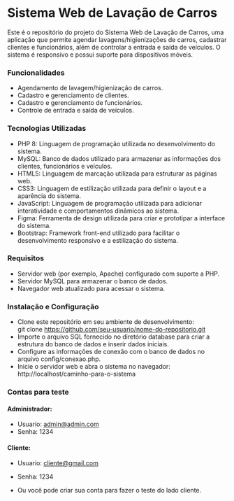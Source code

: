 <h1>Sistema Web de Lavação de Carros</h1>
Este é o repositório do projeto do Sistema Web de Lavação de Carros, uma aplicação que permite agendar lavagens/higienizações de carros, cadastrar clientes e funcionários, além de controlar a entrada e saída de veículos. O sistema é responsivo e possui suporte para dispositivos móveis.

<h3>Funcionalidades</h3>

- Agendamento de lavagem/higienização de carros.
- Cadastro e gerenciamento de clientes.
- Cadastro e gerenciamento de funcionários.
- Controle de entrada e saída de veículos.

<h3>Tecnologias Utilizadas</h3>

- PHP 8: Linguagem de programação utilizada no desenvolvimento do sistema.
- MySQL: Banco de dados utilizado para armazenar as informações dos clientes, funcionários e veículos.
- HTML5: Linguagem de marcação utilizada para estruturar as páginas web.
- CSS3: Linguagem de estilização utilizada para definir o layout e a aparência do sistema.
- JavaScript: Linguagem de programação utilizada para adicionar interatividade e comportamentos dinâmicos ao sistema.
- Figma: Ferramenta de design utilizada para criar e prototipar a interface do sistema.
- Bootstrap: Framework front-end utilizado para facilitar o desenvolvimento responsivo e a estilização do sistema.

<h3>Requisitos</h3>

- Servidor web (por exemplo, Apache) configurado com suporte a PHP.
- Servidor MySQL para armazenar o banco de dados.
- Navegador web atualizado para acessar o sistema.

<h3>Instalação e Configuração</h3>

- Clone este repositório em seu ambiente de desenvolvimento:<br>
  git clone https://github.com/seu-usuario/nome-do-repositorio.git
- Importe o arquivo SQL fornecido no diretório database para criar a estrutura do banco de dados e inserir dados iniciais.
- Configure as informações de conexão com o banco de dados no arquivo config/conexao.php.
- Inicie o servidor web e abra o sistema no navegador:<br>
  http://localhost/caminho-para-o-sistema

<h3>Contas para teste</h3>

<h4>Administrador:</h4>

- Usuario: admin@admin.com
- Senha: 1234

<h4>Cliente:</h4>

- Usuario: cliente@gmail.com
- Senha: 1234

- Ou você pode criar sua conta para fazer o teste do lado cliente.



  
